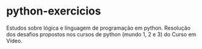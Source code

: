 # python-exercicios
 Estudos sobre lógica e linguagem de programação em python. Resolução dos desafios propostos nos cursos de python (mundo 1, 2 e 3) do Curso em Vídeo.

